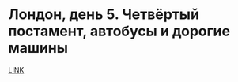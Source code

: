 # Лондон, день 5. Четвёртый постамент, автобусы и дорогие машины



[LINK](https://varlamov.ru/1292772.html)